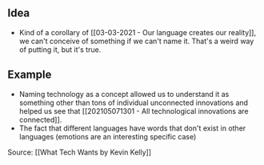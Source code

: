 ## Idea
- Kind of a corollary of [[03-03-2021 - Our language creates our reality]], we can't conceive of something if we can't name it. That's a weird way of putting it, but it's true. 

## Example
- Naming technology as a concept allowed us to understand it as something other than tons of individual unconnected innovations and helped us see that [[202105071301 - All technological innovations are connected]]. 
- The fact that different languages have words that don't exist in other languages (emotions are an interesting specific case)

Source: [[What Tech Wants by Kevin Kelly]]